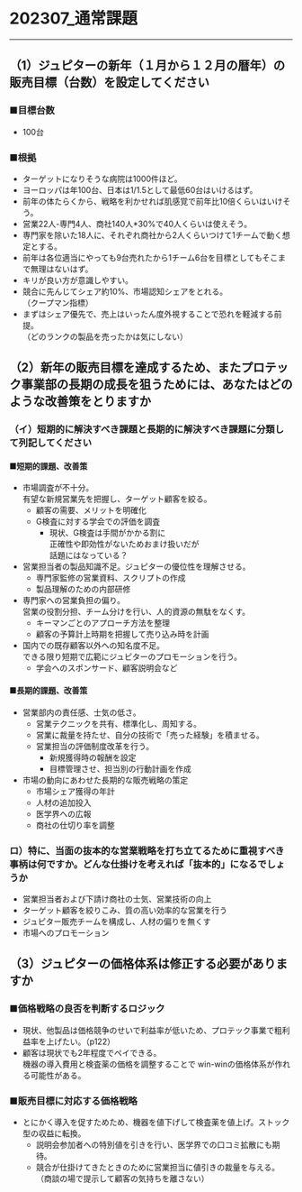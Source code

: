 
# 202307_通常課題

---

## （1）ジュピターの新年（１月から１２月の暦年）の販売目標（台数）を設定してください

### ■目標台数

- 100台

### ■根拠

- ターゲットになりそうな病院は1000件ほど。
- ヨーロッパは年100台、日本は1/1.5として最低60台はいけるはず。
- 前年の体たらくから、戦略を利かせれば肌感覚で前年比10倍くらいはいけそう。
- 営業22人-専門4人、商社140人*30%で40人くらいは使えそう。
- 専門家を除いた18人に、それぞれ商社から2人くらいつけて1チームで動く想定とする。
- 前年は各位適当にやっても9台売れたから1チーム6台を目標としてもそこまで無理はないはず。
- キリが良い方が意識しやすい。
- 競合に先んじてシェア約10%、市場認知シェアをとれる。  
（クープマン指標）
- まずはシェア優先で、売上はいったん度外視することで恐れを軽減する前提。  
（どのランクの製品を売ったかは気にしない）

## （2）新年の販売目標を達成するため、またプロテック事業部の長期の成長を狙うためには、あなたはどのような改善策をとりますか

### （イ）短期的に解決すべき課題と長期的に解決すべき課題に分類して列記してください

#### ■短期的課題、改善策

- 市場調査が不十分。  
  有望な新規営業先を把握し、ターゲット顧客を絞る。
  - 顧客の需要、メリットを明確化
  - G検査に対する学会での評価を調査
    - 現状、G検査は手間がかかる割に  
      正確性や即効性がないためおまけ扱いだが  
      話題にはなっている？
- 営業担当者の製品知識不足。ジュピターの優位性を理解させる。
  - 専門家監修の営業資料、スクリプトの作成
  - 製品理解のための内部研修
- 専門家への営業負担の偏り。  
  営業の役割分担、チーム分けを行い、人的資源の無駄をなくす。
    - キーマンごとのアプローチ方法を整理
    - 顧客の予算計上時期を把握して売り込み時を計画
- 国内での既存顧客以外への知名度不足。  
  できる限り短期で広範にジュピターのプロモーションを行う。  
  - 学会へのスポンサード、顧客説明会など

#### ■長期的課題、改善策

- 営業部内の責任感、士気の低さ。  
  - 営業テクニックを共有、標準化し、周知する。
  - 営業に裁量を持たせ、自分の技術で「売った経験」を積ませる。
  - 営業担当の評価制度改革を行う。
    - 新規獲得時の報酬を設定
    - 目標管理させ、担当別の行動計画を作成
- 市場の動向にあわせた長期的な販売戦略の策定
  - 市場シェア獲得の年計
  - 人材の追加投入
  - 医学界への広報
  - 商社の仕切り率を調整

### ロ）特に、当面の抜本的な営業戦略を打ち立てるために重視すべき事柄は何ですか。どんな仕掛けを考えれば「抜本的」になるでしょうか

- 営業担当者および下請け商社の士気、営業技術の向上
- ターゲット顧客を絞りこみ、質の高い効率的な営業を行う
- ジュピター販売チームを構成し、人材の偏りを無くす
- 市場へのプロモーション

## （3）ジュピターの価格体系は修正する必要がありますか

### ■価格戦略の良否を判断するロジック

- 現状、他製品は価格競争のせいで利益率が低いため、プロテック事業で粗利益率を上げたい。（p122）
- 顧客は現状でも2年程度でペイできる。  
  機器の導入費用と検査薬の価格を調整することで
  win-winの価格体系が作れる可能性がある。

### ■販売目標に対応する価格戦略

- とにかく導入を促すためため、機器を値下げして検査薬を値上げ。ストック型の収益に転換。
  - 説明会参加者への特別値を引きを行い、医学界での口コミ拡散にも期待。
  - 競合が仕掛けてきたときのために営業担当に値引きの裁量を与える。  
（商談の場で提示して顧客の気持ちを離さない）
